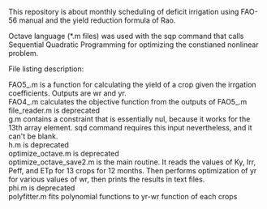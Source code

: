 This repository is about monthly scheduling of deficit irrigation using FAO-56 manual and the yield reduction formula of Rao.  

Octave language (*.m files) was used with the sqp command that calls Sequential Quadratic Programming for optimizing the constianed nonlinear problem.  

File listing description:  

FAO5_.m	is a function for calculating the yield of a crop given the irrgation coefficients. Outputs are wr and yr.  
FAO4_.m calculates the objective function from the outputs of FAO5_.m  
file_reader.m is deprecated    
g.m contains a constraint that is essentially nul, because it works for the 13th array element. sqd command requires this input nevertheless, and it can't be blank.    
h.m is deprecated  
optimize_octave.m is deprecated  
optimize_octave_save2.m is the main routine. It reads the values of Ky, Irr, Peff, and ETp for 13 crops for 12 months. Then performs optimization of yr for various values of wr, then prints the results in text files.  
phi.m is deprecated  
polyfitter.m fits polynomial functions to yr-wr function of each crops  

